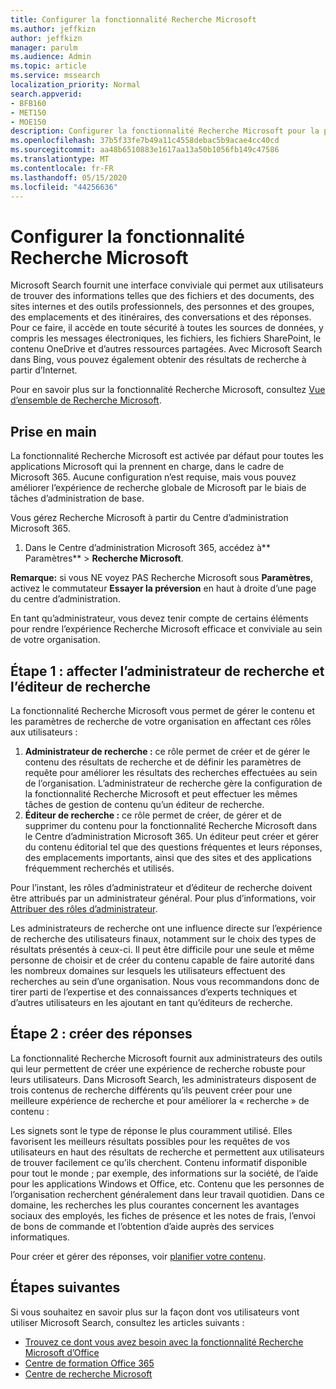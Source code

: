 ```yaml
---
title: Configurer la fonctionnalité Recherche Microsoft
ms.author: jeffkizn
author: jeffkizn
manager: parulm
ms.audience: Admin
ms.topic: article
ms.service: mssearch
localization_priority: Normal
search.appverid:
- BFB160
- MET150
- MOE150
description: Configurer la fonctionnalité Recherche Microsoft pour la première fois.
ms.openlocfilehash: 37b5f33fe7b49a11c4558debac5b9acae4cc40cd
ms.sourcegitcommit: aa48b6510883e1617aa13a50b1056fb149c47586
ms.translationtype: MT
ms.contentlocale: fr-FR
ms.lasthandoff: 05/15/2020
ms.locfileid: "44256636"
---
```

# <a name="set-up-microsoft-search"></a>Configurer la fonctionnalité Recherche Microsoft

Microsoft Search fournit une interface conviviale qui permet aux utilisateurs de trouver des informations telles que des fichiers et des documents, des sites internes et des outils professionnels, des personnes et des groupes, des emplacements et des itinéraires, des conversations et des réponses. Pour ce faire, il accède en toute sécurité à toutes les sources de données, y compris les messages électroniques, les fichiers, les fichiers SharePoint, le contenu OneDrive et d’autres ressources partagées. Avec Microsoft Search dans Bing, vous pouvez également obtenir des résultats de recherche à partir d’Internet.

Pour en savoir plus sur la fonctionnalité Recherche Microsoft, consultez [Vue d’ensemble de Recherche Microsoft](overview-microsoft-search.md).

## <a name="get-started"></a>Prise en main

La fonctionnalité Recherche Microsoft est activée par défaut pour toutes les applications Microsoft qui la prennent en charge, dans le cadre de Microsoft 365. Aucune configuration n’est requise, mais vous pouvez améliorer l’expérience de recherche globale de Microsoft par le biais de tâches d’administration de base.

Vous gérez Recherche Microsoft à partir du Centre d’administration Microsoft 365.

1. Dans le Centre d’administration Microsoft 365, accédez à** Paramètres** > **Recherche Microsoft**.

**Remarque:** si vous NE voyez PAS Recherche Microsoft sous **Paramètres**, activez le commutateur **Essayer la préversion** en haut à droite d’une page du centre d’administration.

En tant qu’administrateur, vous devez tenir compte de certains éléments pour rendre l’expérience Recherche Microsoft efficace et conviviale au sein de votre organisation.

## <a name="step-1-assign-search-admin-and-search-editor"></a>Étape 1 : affecter l’administrateur de recherche et l’éditeur de recherche

La fonctionnalité Recherche Microsoft vous permet de gérer le contenu et les paramètres de recherche de votre organisation en affectant ces rôles aux utilisateurs :

1. **Administrateur de recherche :** ce rôle permet de créer et de gérer le contenu des résultats de recherche et de définir les paramètres de requête pour améliorer les résultats des recherches effectuées au sein de l’organisation. L’administrateur de recherche gère la configuration de la fonctionnalité Recherche Microsoft et peut effectuer les mêmes tâches de gestion de contenu qu’un éditeur de recherche.
2. **Éditeur de recherche :** ce rôle permet de créer, de gérer et de supprimer du contenu pour la fonctionnalité Recherche Microsoft dans le Centre d’administration Microsoft 365. Un éditeur peut créer et gérer du contenu éditorial tel que des questions fréquentes et leurs réponses, des emplacements importants, ainsi que des sites et des applications fréquemment recherchés et utilisés.

Pour l’instant, les rôles d’administrateur et d’éditeur de recherche doivent être attribués par un administrateur général. Pour plus d’informations, voir [Attribuer des rôles d’administrateur](https://docs.microsoft.com/office365/admin/add-users/assign-admin-roles?view=o365-worldwide).

Les administrateurs de recherche ont une influence directe sur l’expérience de recherche des utilisateurs finaux, notamment sur le choix des types de résultats présentés à ceux-ci. Il peut être difficile pour une seule et même personne de choisir et de créer du contenu capable de faire autorité dans les nombreux domaines sur lesquels les utilisateurs effectuent des recherches au sein d’une organisation. Nous vous recommandons donc de tirer parti de l’expertise et des connaissances d’experts techniques et d’autres utilisateurs en les ajoutant en tant qu’éditeurs de recherche.

## <a name="step-2-create-answers"></a>Étape 2 : créer des réponses

La fonctionnalité Recherche Microsoft fournit aux administrateurs des outils qui leur permettent de créer une expérience de recherche robuste pour leurs utilisateurs. Dans Microsoft Search, les administrateurs disposent de trois contenus de recherche différents qu’ils peuvent créer pour une meilleure expérience de recherche et pour améliorer la « recherche » de contenu :

Les signets sont le type de réponse le plus couramment utilisé. Elles favorisent les meilleurs résultats possibles pour les requêtes de vos utilisateurs en haut des résultats de recherche et permettent aux utilisateurs de trouver facilement ce qu’ils cherchent.
Contenu informatif disponible pour tout le monde ; par exemple, des informations sur la société, de l’aide pour les applications Windows et Office, etc. Contenu que les personnes de l’organisation recherchent généralement dans leur travail quotidien. Dans ce domaine, les recherches les plus courantes concernent les avantages sociaux des employés, les fiches de présence et les notes de frais, l’envoi de bons de commande et l’obtention d’aide auprès des services informatiques.

Pour créer et gérer des réponses, voir [planifier votre contenu](plan-your-content.md).

## <a name="next-steps"></a>Étapes suivantes

Si vous souhaitez en savoir plus sur la façon dont vos utilisateurs vont utiliser Microsoft Search, consultez les articles suivants :

- [Trouvez ce dont vous avez besoin avec la fonctionnalité Recherche Microsoft d’Office](https://support.office.com/article/find-what-you-need-with-microsoft-search-in-office-2457d4d8-48a8-4ad4-ab89-5a0657aa8446)
- [Centre de formation Office 365](https://support.office.com/office-training-center)
- [Centre de recherche Microsoft](https://support.office.com/article/-working-title-microsoft-search-center-b8bf5a2c-7515-40a9-9a6a-b8ed382c86bc)
